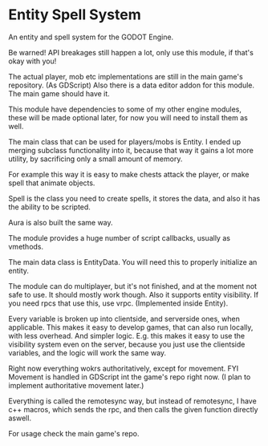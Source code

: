 # Entity Spell System

An entity and spell system for the GODOT Engine.

Be warned! API breakages still happen a lot, only use this module, if that's okay with you!

The actual player, mob etc implementations are still in the main game's repository. (As GDScript)
Also there is a data editor addon for this module. The main game should have it.

This module have dependencies to some of my other engine modules, these will be made optional later, for now you will need to install them as well.

The main class that can be used for players/mobs is Entity. I ended up merging subclass functionality into it, because
that way it gains a lot more utility, by sacrificing only a small amount of memory.

For example this way it is easy to make chests attack the player, or make spell that animate objects.

Spell is the class you need to create spells, it stores the data, and also it has the ability to be scripted.

Aura is also built the same way.

The module provides a huge number of script callbacks, usually as vmethods.

The main data class is EntityData. You will need this to properly initialize an entity.

The module can do multiplayer, but it's not finished, and at the moment not safe to use. It should mostly work though.
Also it supports entity visibility. If you need rpcs that use this, use vrpc. (Implemented inside Entity).

Every variable is broken up into clientside, and serverside ones, when applicable. This makes it easy to 
develop games, that can also run locally, with less overhead. And simpler logic. 
E.g. this makes it easy to use the visibility system even on the server, because you just use the clientside variables,
and the logic will work the same way.

Right now everything wokrs authoritatively, except for movement. FYI Movement is handled in GDScript int the game's repo right now.
(I plan to implement authoritative movement later.)

Everything is called the remotesync way, but instead of remotesync, I have c++ macros, which sends the rpc, and then calls the given function directly aswell.

For usage check the main game's repo.
